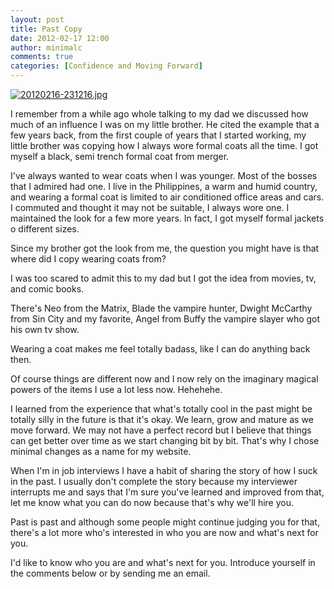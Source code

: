 ```yaml
---
layout: post
title: Past Copy
date: 2012-02-17 12:00
author: minimalc
comments: true
categories: [Confidence and Moving Forward]
---
```

<a href="http://minimalchanges.com/blog/wp-content/uploads/2012/02/20120216-231216.jpg"><img class="alignnone size-full" src="http://minimalchanges.com/blog/wp-content/uploads/2012/02/20120216-231216.jpg" alt="20120216-231216.jpg" /></a>

I remember from a while ago whole talking to my dad we discussed how much of an influence I was on my little brother. He cited the example that a few years back, from the first couple of years that I started working, my little brother was copying how I always wore formal coats all the time. I got myself a black, semi trench formal coat from merger.

I've always wanted to wear coats when I was younger. Most of the bosses that I admired had one. I live in the Philippines, a warm and humid country, and wearing a formal coat is limited to air conditioned office areas and cars. I commuted and thought it may not be suitable, I always wore one. I maintained the look for a few more years. In fact, I got myself formal jackets o different sizes.

Since my brother got the look from me, the question you might have is that where did I copy wearing coats from?

I was too scared to admit this to my dad but I got the idea from movies, tv, and comic books.

There's Neo from the Matrix, Blade the vampire hunter, Dwight McCarthy from Sin City and my favorite, Angel from Buffy the vampire slayer who got his own tv show.

Wearing a coat makes me feel totally badass, like I can do anything back then.

Of course things are different now and I now rely on the imaginary magical powers of the items I use a lot less now. Hehehehe.

I learned from the experience that what's totally cool in the past might be totally silly in the future is that it's okay. We learn, grow and mature as we move forward. We may not have a perfect record but I believe that things can get better over time as we start changing bit by bit. That's why I chose minimal changes as a name for my website.

When I'm in job interviews I have a habit of sharing the story of how I suck in the past. I usually don't complete the story because my interviewer interrupts me and says that I'm sure you've learned and improved from that, let me know what you can do now because that's why we'll hire you.

Past is past and although some people might continue judging you for that, there's a lot more who's interested in who you are now and what's next for you.

I'd like to know who you are and what's next for you. Introduce yourself in the comments below or by sending me an email.

